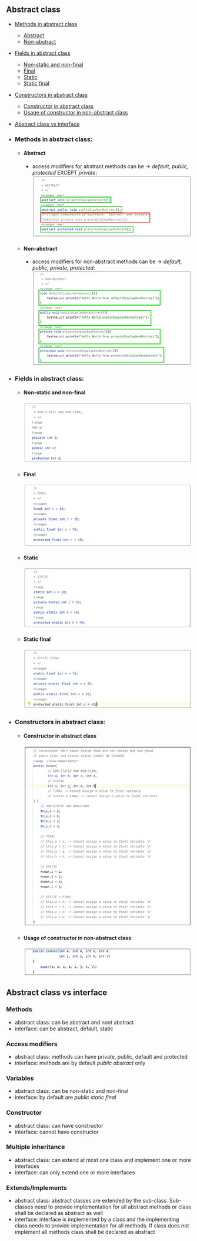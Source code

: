 ## Abstract class
- [Methods in abstract class](#methods-in-abstract-class)
  - [Abstract](#abstract)
  - [Non-abstract](#non-abstract)
- [Fields in abstract class](#fields-in-abstract-class)
  - [Non-static and non-final](#non-static-and-non-final)
  - [Final](#final)
  - [Static](#static)
  - [Static final](#static-final)
- [Constructors in abstract class](#constructors-in-abstract-class)
  - [Constructor in abstract class](#constructor-in-abstract-class)
  - [Usage of constructor in non-abstract class](#usage-of-constructor-in-non-abstract-class)
- [Abstract class vs interface](#abstract-class-vs-interface)

- ### Methods in abstract class:
  - #### Abstract  
    - access modifiers for abstract methods can be -> *default, public, protected* EXCEPT *private*:
      ![abstract_method](https://github.com/HunorVadaszPerhat/java_lang_specs/blob/main/images/abstract_method.png)
  - #### Non-abstract
    - access modifiers for non-abstract methods can be -> *default, public, private, protected*:
      ![non_abstract_method](https://github.com/HunorVadaszPerhat/java_lang_specs/blob/main/images/non_abstract.png)
- ### Fields in abstract class:
  - #### Non-static and non-final
    ![abstract_class_non_static_non_final](https://github.com/HunorVadaszPerhat/java_lang_specs/blob/main/images/abstract_class_non_static_non_final.png)
  - #### Final
    ![abstract_class_final](https://github.com/HunorVadaszPerhat/java_lang_specs/blob/main/images/abstract_class_final_fields.png)
  - #### Static
    ![abstract_class_static](https://github.com/HunorVadaszPerhat/java_lang_specs/blob/main/images/abstract_class_static_fields.png)
  - #### Static final
    ![abstract_static_final](https://github.com/HunorVadaszPerhat/java_lang_specs/blob/main/images/abstract_class_static_final_field.png)
- ### Constructors in abstract class:
  - #### Constructor in abstract class 
    ![abstract_class_constructor](https://github.com/HunorVadaszPerhat/java_lang_specs/blob/main/images/abstract_class_constructor.png)
  - #### Usage of constructor in non-abstract class
    ![abstract_class_usage_of_constructor_in_non_abstract_class](https://github.com/HunorVadaszPerhat/java_lang_specs/blob/main/images/abstrat_class_constructor_in_non_abstract_class.png)

## Abstract class vs interface
### Methods
  - abstract class: can be abstract and nont abstract
  - interface: can be abstract, default, static
### Access modifiers
  - abstract class: methods can have private, public, default and protected
  - interface: methods are by default *public abstract* only
### Variables
  - abstract class: can be non-static and non-final
  - interface: by default are *public static final*
### Constructor
  - abstract class: can have constructor
  - interface: cannot have constructor
### Multiple inheritance
  - abstract class: can extend at most one class and implement one or more interfaces
  - interface: can only extend one or more interfaces
### Extends/Implements
  - abstract class: abstract classes are extended by the sub-class. Sub-classes need to provide implementation for all abstract methods or class shall be declared as abstract as well
  - interface: interface is implemented by a class and the implementing class needs to provide implementation for all methods. If class does not implement all methods class shall be declared as abstract
